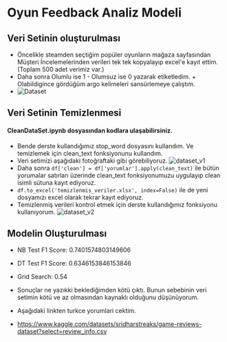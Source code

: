 # Oyun Feedback Analiz Modeli

## Veri Setinin oluşturulması
- Öncelikle steamden seçtiğim popüler oyunların mağaza sayfasından Müşteri İncelemelerinden verileri tek tek kopyalayıp excel'e kayıt ettim. (Toplam 500 adet verimiz var.)
- Daha sonra Olumlu ise 1 - Olumsuz ise 0 yazarak etiketledim. + Olabildigince gördüğüm argo kelimeleri sansürlemeye çalıştım.
- ![Dataset](https://github.com/dedasame/AnalysisModel/assets/106378288/6b155608-5890-48df-a11d-ce96c24d9342)


## Veri Setinin Temizlenmesi
#### CleanDataSet.ipynb dosyasından kodlara ulaşabilirsiniz.

- Bende derste kullandığımız stop_word dosyasını kullandım. Ve temizlemek için clean_text fonksiyonunu kullandım.
- Veri setimizi aşağıdaki fotoğraftaki gibi görebiliyoruz.
![dataset_v1](https://github.com/dedasame/AnalysisModel/assets/106378288/684afbfb-bdf6-403e-b70a-2f61835543c7)
- Daha sonra ``` df['clean'] = df['yorumlar'].apply(clean_text) ``` ile bütün yorumalar satırları üzerinde clean_text fonksiyonumuzu uygulayıp clean isimli sütuna kayıt ediyoruz.
- ``` df.to_excel('temizlenmis_veriler.xlsx', index=False) ``` ile de yeni dosyamızı excel olarak tekrar kayıt ediyoruz.
- Temizlenmiş verileri kontrol etmek için derste kullandığımız fonksiyonu kullanıyorum.
![dataset_v2](https://github.com/dedasame/AnalysisModel/assets/106378288/c45aa9f9-98cc-4220-ab0d-cb42ab819dcc)

## Modelin Oluşturulması

- NB Test F1 Score: 0.7401574803149606
- DT Test F1 Score: 0.6346153846153846
- Grid Search: 0.54
- Sonuçlar ne yazıkki beklediğimden kötü çıktı. Bunun sebebinin veri setimin kötü ve az olmasından kaynaklı olduğunu düşünüyorum.

- Aşağıdaki linkten turkce yorumlari cektim.
- https://www.kaggle.com/datasets/sridharstreaks/game-reviews-dataset?select=review_info.csv

